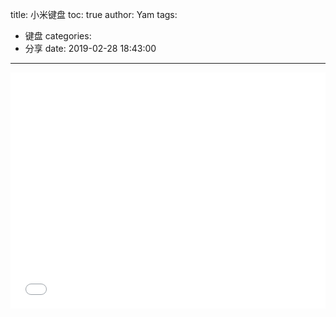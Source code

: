 title: 小米键盘
toc: true
author: Yam
tags:
  - 键盘
categories:
  - 分享
date: 2019-02-28 18:43:00
---
<div style="position: relative; width: 100%; height: 0; padding-bottom: 75%;"><iframe src="//player.bilibili.com/player.html?aid=28898539&cid=50105829&page=1" scrolling="no" border="0" frameborder="no" framespacing="0" allowfullscreen="true" style="position: absolute; width: 100%; height: 100%; left: 0; top: 0;"> </iframe></div>